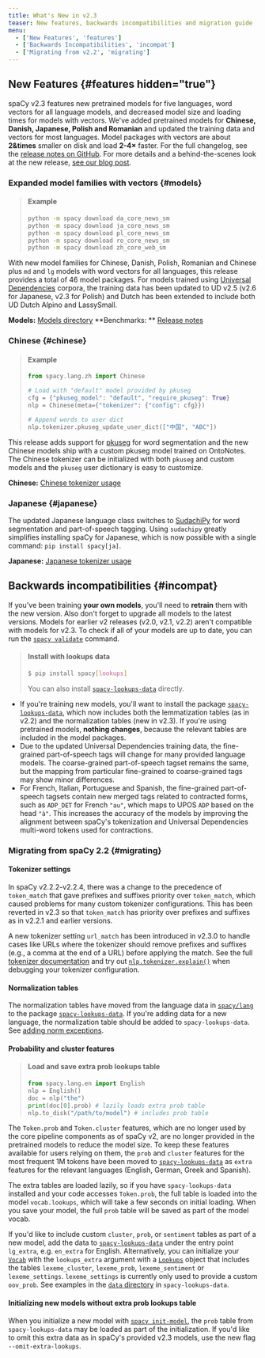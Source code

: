 ```yaml
---
title: What's New in v2.3
teaser: New features, backwards incompatibilities and migration guide
menu:
  - ['New Features', 'features']
  - ['Backwards Incompatibilities', 'incompat']
  - ['Migrating from v2.2', 'migrating']
---
```


## New Features {#features hidden="true"}

spaCy v2.3 features new pretrained models for five languages, word vectors for
all language models, and decreased model size and loading times for models with
vectors. We've added pretrained models for **Chinese, Danish, Japanese, Polish
and Romanian** and updated the training data and vectors for most languages.
Model packages with vectors are about **2&times** smaller on disk and load
**2-4&times;** faster. For the full changelog, see the [release notes on
GitHub](https://github.com/explosion/spaCy/releases/tag/v2.3.0). For more
details and a behind-the-scenes look at the new release, [see our blog
post](https://explosion.ai/blog/spacy-v2-3).

### Expanded model families with vectors {#models}

> #### Example
>
> ```bash
> python -m spacy download da_core_news_sm
> python -m spacy download ja_core_news_sm
> python -m spacy download pl_core_news_sm
> python -m spacy download ro_core_news_sm
> python -m spacy download zh_core_web_sm
> ```

With new model families for Chinese, Danish, Polish, Romanian and Chinese plus
`md` and `lg` models with word vectors for all languages, this release provides
a total of 46 model packages. For models trained using [Universal
Dependencies](https://universaldependencies.org) corpora, the training data has
been updated to UD v2.5 (v2.6 for Japanese, v2.3 for Polish) and Dutch has been
extended to include both UD Dutch Alpino and LassySmall.

<Infobox>

**Models:** [Models directory](/models) **Benchmarks: **
[Release notes](https://github.com/explosion/spaCy/releases/tag/v2.3.0)

</Infobox>

### Chinese {#chinese}

> #### Example
> ```python
> from spacy.lang.zh import Chinese
>
> # Load with "default" model provided by pkuseg
> cfg = {"pkuseg_model": "default", "require_pkuseg": True}
> nlp = Chinese(meta={"tokenizer": {"config": cfg}})
>
> # Append words to user dict
> nlp.tokenizer.pkuseg_update_user_dict(["中国", "ABC"])

This release adds support for
[pkuseg](https://github.com/lancopku/pkuseg-python) for word segmentation and
the new Chinese models ship with a custom pkuseg model trained on OntoNotes.
The Chinese tokenizer can be initialized with both `pkuseg` and custom models
and the `pkuseg` user dictionary is easy to customize.

<Infobox>

**Chinese:** [Chinese tokenizer usage](/usage/models#chinese)

</Infobox>

### Japanese {#japanese}

The updated Japanese language class switches to
[SudachiPy](https://github.com/WorksApplications/SudachiPy) for word
segmentation and part-of-speech tagging. Using `sudachipy` greatly simplifies
installing spaCy for Japanese, which is now possible with a single command:
`pip install spacy[ja]`.

<Infobox>

**Japanese:** [Japanese tokenizer usage](/usage/models#japanese)

</Infobox>

## Backwards incompatibilities {#incompat}

<Infobox title="Important note on models" variant="warning">

If you've been training **your own models**, you'll need to **retrain** them
with the new version. Also don't forget to upgrade all models to the latest
versions. Models for earlier v2 releases (v2.0, v2.1, v2.2) aren't compatible
with models for v2.3. To check if all of your models are up to date, you can
run the [`spacy validate`](/api/cli#validate) command.

</Infobox>

> #### Install with lookups data
>
> ```bash
> $ pip install spacy[lookups]
> ```
>
> You can also install
> [`spacy-lookups-data`](https://github.com/explosion/spacy-lookups-data)
> directly.

- If you're training new models, you'll want to install the package
  [`spacy-lookups-data`](https://github.com/explosion/spacy-lookups-data),
  which now includes both the lemmatization tables (as in v2.2) and the
  normalization tables (new in v2.3). If you're using pretrained models,
  **nothing changes**, because the relevant tables are included in the model
  packages.
- Due to the updated Universal Dependencies training data, the fine-grained
  part-of-speech tags will change for many provided language models. The
  coarse-grained part-of-speech tagset remains the same, but the mapping from
  particular fine-grained to coarse-grained tags may show minor differences.
- For French, Italian, Portuguese and Spanish, the fine-grained part-of-speech
  tagsets contain new merged tags related to contracted forms, such as
  `ADP_DET` for French `"au"`, which maps to UPOS `ADP` based on the head
  `"à"`. This increases the accuracy of the models by improving the alignment
  between spaCy's tokenization and Universal Dependencies multi-word tokens
  used for contractions.

### Migrating from spaCy 2.2 {#migrating}

#### Tokenizer settings

In spaCy v2.2.2-v2.2.4, there was a change to the precedence of `token_match`
that gave prefixes and suffixes priority over `token_match`, which caused
problems for many custom tokenizer configurations. This has been reverted in
v2.3 so that `token_match` has priority over prefixes and suffixes as in v2.2.1
and earlier versions.

A new tokenizer setting `url_match` has been introduced in v2.3.0 to handle
cases like URLs where the tokenizer should remove prefixes and suffixes (e.g.,
a comma at the end of a URL) before applying the match. See the full [tokenizer
documentation](/usage/linguistic-features#tokenization) and try out
[`nlp.tokenizer.explain()`](/usage/linguistic-features#tokenizer-debug) when
debugging your tokenizer configuration.

#### Normalization tables

The normalization tables have moved from the language data in
[`spacy/lang`](https://github.com/explosion/spaCy/tree/master/spacy/lang) to
the package
[`spacy-lookups-data`](https://github.com/explosion/spacy-lookups-data). If
you're adding data for a new language, the normalization table should be added
to `spacy-lookups-data`. See [adding norm
exceptions](/usage/adding-languages#norm-exceptions).

#### Probability and cluster features

> #### Load and save extra prob lookups table
>
> ```python
> from spacy.lang.en import English
> nlp = English()
> doc = nlp("the")
> print(doc[0].prob) # lazily loads extra prob table
> nlp.to_disk("/path/to/model") # includes prob table
> ```

The `Token.prob` and `Token.cluster` features, which are no longer used by the
core pipeline components as of spaCy v2, are no longer provided in the
pretrained models to reduce the model size. To keep these features available
for users relying on them, the `prob` and `cluster` features for the most
frequent 1M tokens have been moved to
[`spacy-lookups-data`](https://github.com/explosion/spacy-lookups-data) as
`extra` features for the relevant languages (English, German, Greek and
Spanish).

The extra tables are loaded lazily, so if you have `spacy-lookups-data`
installed and your code accesses `Token.prob`, the full table is loaded into
the model `vocab.lookups`, which will take a few seconds on initial loading.
When you save your model, the full `prob` table will be saved as part of the
model vocab.

If you'd like to include custom `cluster`, `prob`, or `sentiment` tables as
part of a new model, add the data to
[`spacy-lookups-data`](https://github.com/explosion/spacy-lookups-data) under
the entry point `lg_extra`, e.g. `en_extra` for English. Alternatively, you can
initialize your [`Vocab`](/api/vocab) with the `lookups_extra` argument with a
[`Lookups`](/api/lookups) object that includes the tables `lexeme_cluster`,
`lexeme_prob`, `lexeme_sentiment` or `lexeme_settings`. `lexeme_settings` is
currently only used to provide a custom `oov_prob`. See examples in the [`data`
directory](https://github.com/explosion/spacy-lookups-data/tree/master/spacy_lookups_data/data)
in `spacy-lookups-data`.

#### Initializing new models without extra prob lookups table

When you initialize a new model with [`spacy init-model`](/api/cli#init-model),
the `prob` table from `spacy-lookups-data` may be loaded as part of the
initialization. If you'd like to omit this extra data as in spaCy's provided
v2.3 models, use the new flag `--omit-extra-lookups`.
